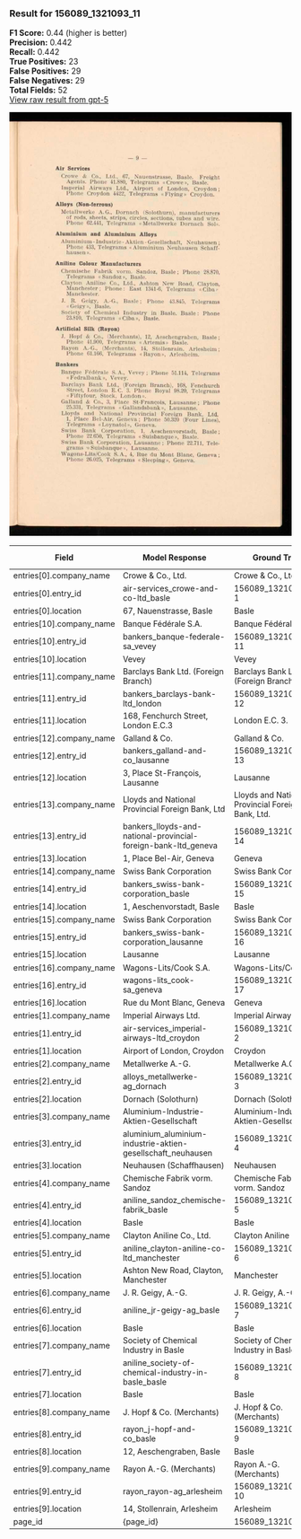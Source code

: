 ### Result for 156089_1321093_11
**F1 Score:** 0.44 (higher is better)<br>**Precision:** 0.442<br>**Recall:** 0.442<br>**True Positives:** 23<br>**False Positives:** 29<br>**False Negatives:** 29<br>**Total Fields:** 52<br>[View raw result from gpt-5](https://github.com/RISE-UNIBAS/humanities_data_benchmark/blob/main/results/2025-10-28/T0348/request_T0348_156089_1321093_11.json)

<img src="https://github.com/RISE-UNIBAS/humanities_data_benchmark/blob/main/benchmarks/company_lists/images/156089_1321093_11.jpg?raw=true" alt="156089_1321093_11" width="600px">

| Field | Model Response | Ground Truth | Fuzzy Score | Match |
|-------|----------------|--------------|-------------|-------|
| entries[0].company_name | Crowe & Co., Ltd. | Crowe & Co., Ltd. | 1.000 | ✅ |
| entries[0].entry_id | air-services_crowe-and-co-ltd_basle | 156089_1321093_11-1 | 0.074 | ❌ |
| entries[0].location | 67, Nauenstrasse, Basle | Basle | 0.357 | ❌ |
| entries[10].company_name | Banque Fédérale S.A. | Banque Fédérale S.A. | 1.000 | ✅ |
| entries[10].entry_id | bankers_banque-federale-sa_vevey | 156089_1321093_11-11 | 0.077 | ❌ |
| entries[10].location | Vevey | Vevey | 1.000 | ✅ |
| entries[11].company_name | Barclays Bank Ltd. (Foreign Branch) | Barclays Bank Ltd. (Foreign Branch) | 1.000 | ✅ |
| entries[11].entry_id | bankers_barclays-bank-ltd_london | 156089_1321093_11-12 | 0.077 | ❌ |
| entries[11].location | 168, Fenchurch Street, London E.C.3 | London E.C. 3. | 0.490 | ❌ |
| entries[12].company_name | Galland & Co. | Galland & Co. | 1.000 | ✅ |
| entries[12].entry_id | bankers_galland-and-co_lausanne | 156089_1321093_11-13 | 0.078 | ❌ |
| entries[12].location | 3, Place St-François, Lausanne | Lausanne | 0.421 | ❌ |
| entries[13].company_name | Lloyds and National Provincial Foreign Bank, Ltd | Lloyds and National Provincial Foreign Bank, Ltd. | 0.990 | ✅ |
| entries[13].entry_id | bankers_lloyds-and-national-provincial-foreign-bank-ltd_geneva | 156089_1321093_11-14 | 0.049 | ❌ |
| entries[13].location | 1, Place Bel-Air, Geneva | Geneva | 0.400 | ❌ |
| entries[14].company_name | Swiss Bank Corporation | Swiss Bank Corporation | 1.000 | ✅ |
| entries[14].entry_id | bankers_swiss-bank-corporation_basle | 156089_1321093_11-15 | 0.071 | ❌ |
| entries[14].location | 1, Aeschenvorstadt, Basle | Basle | 0.333 | ❌ |
| entries[15].company_name | Swiss Bank Corporation | Swiss Bank Corporation | 1.000 | ✅ |
| entries[15].entry_id | bankers_swiss-bank-corporation_lausanne | 156089_1321093_11-16 | 0.068 | ❌ |
| entries[15].location | Lausanne | Lausanne | 1.000 | ✅ |
| entries[16].company_name | Wagons-Lits/Cook S.A. | Wagons-Lits/Cook S.A. | 1.000 | ✅ |
| entries[16].entry_id | wagons-lits_cook-sa_geneva | 156089_1321093_11-17 | 0.087 | ❌ |
| entries[16].location | Rue du Mont Blanc, Geneva | Geneva | 0.387 | ❌ |
| entries[1].company_name | Imperial Airways Ltd. | Imperial Airways Ltd. | 1.000 | ✅ |
| entries[1].entry_id | air-services_imperial-airways-ltd_croydon | 156089_1321093_11-2 | 0.067 | ❌ |
| entries[1].location | Airport of London, Croydon | Croydon | 0.424 | ❌ |
| entries[2].company_name | Metallwerke A.-G. | Metallwerke A.G. | 0.970 | ✅ |
| entries[2].entry_id | alloys_metallwerke-ag_dornach | 156089_1321093_11-3 | 0.083 | ❌ |
| entries[2].location | Dornach (Solothurn) | Dornach (Solothurn) | 1.000 | ✅ |
| entries[3].company_name | Aluminium-Industrie-Aktien-Gesellschaft | Aluminium-Industrie-Aktien-Gesellschaft | 1.000 | ✅ |
| entries[3].entry_id | aluminium_aluminium-industrie-aktien-gesellschaft_neuhausen | 156089_1321093_11-4 | 0.051 | ❌ |
| entries[3].location | Neuhausen (Schaffhausen) | Neuhausen | 0.545 | ❌ |
| entries[4].company_name | Chemische Fabrik vorm. Sandoz | Chemische Fabrik vorm. Sandoz | 1.000 | ✅ |
| entries[4].entry_id | aniline_sandoz_chemische-fabrik_basle | 156089_1321093_11-5 | 0.107 | ❌ |
| entries[4].location | Basle | Basle | 1.000 | ✅ |
| entries[5].company_name | Clayton Aniline Co., Ltd. | Clayton Aniline Co., Ltd. | 1.000 | ✅ |
| entries[5].entry_id | aniline_clayton-aniline-co-ltd_manchester | 156089_1321093_11-6 | 0.067 | ❌ |
| entries[5].location | Ashton New Road, Clayton, Manchester | Manchester | 0.435 | ❌ |
| entries[6].company_name | J. R. Geigy, A.-G. | J. R. Geigy, A.-G. | 1.000 | ✅ |
| entries[6].entry_id | aniline_jr-geigy-ag_basle | 156089_1321093_11-7 | 0.091 | ❌ |
| entries[6].location | Basle | Basle | 1.000 | ✅ |
| entries[7].company_name | Society of Chemical Industry in Basle | Society of Chemical Industry in Basle | 1.000 | ✅ |
| entries[7].entry_id | aniline_society-of-chemical-industry-in-basle_basle | 156089_1321093_11-8 | 0.057 | ❌ |
| entries[7].location | Basle | Basle | 1.000 | ✅ |
| entries[8].company_name | J. Hopf & Co. (Merchants) | J. Hopf & Co. (Merchants) | 1.000 | ✅ |
| entries[8].entry_id | rayon_j-hopf-and-co_basle | 156089_1321093_11-9 | 0.091 | ❌ |
| entries[8].location | 12, Aeschengraben, Basle | Basle | 0.345 | ❌ |
| entries[9].company_name | Rayon A.-G. (Merchants) | Rayon A.-G. (Merchants) | 1.000 | ✅ |
| entries[9].entry_id | rayon_rayon-ag_arlesheim | 156089_1321093_11-10 | 0.091 | ❌ |
| entries[9].location | 14, Stollenrain, Arlesheim | Arlesheim | 0.514 | ❌ |
| page_id | {page_id} | 156089_1321093_11 | 0.077 | ❌ |
